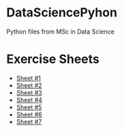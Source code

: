 # DataSciencePyhon
Python files from MSc in Data Science 


# Exercise Sheets
- <a href="/Exercise_Sheets/Exercise_Set_1.pdf" target="_blank">Sheet #1</a>
- <a href="/Exercise_Sheets/Exercise_Set_2.pdf" target="_blank">Sheet #2</a>
- <a href="/Exercise_Sheets/Exercise_Set_3.pdf" target="_blank">Sheet #3</a>
- <a href="/Exercise_Sheets/Exercise_Set_4.pdf" target="_blank">Sheet #4</a>
- <a href="/Exercise_Sheets/Exercise_Set_5.pdf" target="_blank">Sheet #5</a>
- <a href="/Exercise_Sheets/Exercise_Set_6.pdf" target="_blank">Sheet #6</a>
- <a href="/Exercise_Sheets/Exercise_Set_17.pdf" target="_blank">Sheet #7</a>

